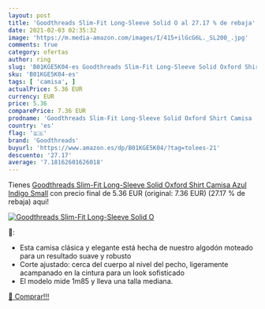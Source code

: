 ```yaml
---
layout: post
title: 'Goodthreads Slim-Fit Long-Sleeve Solid O al 27.17 % de rebaja'
date: 2021-02-03 02:35:32
image: 'https://m.media-amazon.com/images/I/415+ilGcG6L._SL200_.jpg'
comments: true
category: ofertas
author: ring
slug: 'B01KGE5K04-es Goodthreads Slim-Fit Long-Sleeve Solid Oxford Shirt Camisa...'
sku: 'B01KGE5K04-es'
tags: [ 'camisa', ]
actualPrice: 5.36 EUR
currency: EUR
price: 5.36
comparePrice: 7.36 EUR
prodname: 'Goodthreads Slim-Fit Long-Sleeve Solid Oxford Shirt Camisa  Azul  Indigo   Small'
country: 'es'
flag: '🇪🇸'
brand: 'Goodthreads'
buyurl: 'https://www.amazon.es/dp/B01KGE5K04/?tag=tolees-21'
descuento: '27.17'
average: '7.18162601626018'
---
```


Tienes [Goodthreads Slim-Fit Long-Sleeve Solid Oxford Shirt Camisa  Azul  Indigo   Small](https://www.amazon.es/dp/B01KGE5K04/?tag=tolees-21) con precio final de  5.36 EUR (original: 7.36 EUR) (27.17 %  de rebaja) aqui!

[![Goodthreads Slim-Fit Long-Sleeve Solid O](https://m.media-amazon.com/images/I/415+ilGcG6L._SL200_.jpg)](https://www.amazon.es/dp/B01KGE5K04/?tag=tolees-21)

🔎:

- Esta camisa clásica y elegante está hecha de nuestro algodón moteado para un resultado suave y robusto
- Corte ajustado: cerca del cuerpo al nivel del pecho, ligeramente acampanado en la cintura para un look sofisticado
- El modelo mide 1m85 y lleva una talla mediana.

[🛒 Comprar!!!](https://www.amazon.es/dp/B01KGE5K04/?tag=tolees-21)
